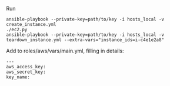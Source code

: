 Run
```
ansible-playbook --private-key=path/to/key -i hosts_local -v create_instance.yml
./ec2.py
ansible-playbook --private-key=path/to/key -i hosts_local -v teardown_instance.yml --extra-vars="instance_ids=i-c4e1e2a8"

```

Add to roles/aws/vars/main.yml, filling in details:
```
---
aws_access_key: 
aws_secret_key:
key_name:
```